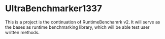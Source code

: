 UltraBenchmarker1337
====================

This is a project is the continuation of RuntimeBenchamrk v2.
It will serve as the bases as runtime benchmarking library, which 
will be able test user written methods.
